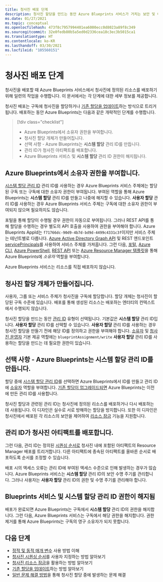 ```yaml
---
title: 청사진 배포 단계
description: 청사진 할당을 만드는 동안 Azure Blueprints 서비스가 거치는 보안 및 아티팩트 관련 단계를 알아봅니다.
ms.date: 01/27/2021
ms.topic: conceptual
ms.openlocfilehash: 473f8c7957994401ea6000ecc0d8023a89f8c349
ms.sourcegitcommit: 32e0fedb80b5a5ed0d2336cea18c3ec3b5015ca1
ms.translationtype: HT
ms.contentlocale: ko-KR
ms.lasthandoff: 03/30/2021
ms.locfileid: "105560151"
---
```

# <a name="stages-of-a-blueprint-deployment"></a>청사진 배포 단계

청사진을 배포할 때 Azure Blueprints 서비스에서 청사진에 정의된 리소스를 배포하기 위해 일련의 작업을 수행합니다. 이 문서에서는 각 단계에 대한 세부 정보를 제공합니다.

청사진 배포는 구독에 청사진을 할당하거나 [기존 할당을 업데이트](../how-to/update-existing-assignments.md)하는 방식으로 트리거됩니다. 배포하는 동안 Azure Blueprints는 다음과 같은 개략적인 단계를 수행합니다.

> [!div class="checklist"]
> - Azure Blueprints에서 소유자 권한을 부여합니다.
> - 청사진 할당 개체가 만들어집니다.
> - 선택 사항 - Azure Blueprints는 **시스템 할당** 관리 ID를 만듭니다.
> - 관리 ID가 청사진 아티팩트를 배포합니다.
> - Azure Blueprints 서비스 및 **시스템 할당** 관리 ID 권한이 해지됩니다.

## <a name="azure-blueprints-granted-owner-rights"></a>Azure Blueprints에서 소유자 권한을 부여합니다.

[시스템 할당 관리 ID](../../../active-directory/managed-identities-azure-resources/overview.md) 관리 ID를 사용하는 경우 Azure Blueprints 서비스 주체에는 할당된 구독 또는 구독에 대한 소유자 권한이 부여됩니다. 부여된 역할을 통해 Azure Blueprints는 **시스템 할당** 관리 ID를 만들고 나중에 해지할 수 있습니다. **사용자 할당** 관리 ID를 사용하는 경우 Azure Blueprints 서비스 주체는 구독에 대한 소유자 권한이 부여되지 않으며 필요하지도 않습니다.

포털을 통해 할당이 수행될 경우 권한이 자동으로 부여됩니다. 그러나 REST API를 통해 할당을 수행하는 경우 별도의 API 호출을 사용하여 권한을 부여해야 합니다. Azure Blueprints AppId는 `f71766dc-90d9-4b7d-bd9d-4499c4331c3f`이지만 서비스 주체는 테넌트별로 다릅니다. [Azure Active Directory Graph API](/graph/migrate-azure-ad-graph-planning-checklist) 및 REST 엔드포인트 [servicePrincipals](/graph/api/resources/serviceprincipal)를 사용하여 서비스 주체를 가져옵니다. 그런 다음, [포털](../../../role-based-access-control/role-assignments-portal.md), [Azure CLI](../../../role-based-access-control/role-assignments-cli.md), [Azure PowerShell](../../../role-based-access-control/role-assignments-powershell.md), [REST API](../../../role-based-access-control/role-assignments-rest.md) 또는 [Azure Resource Manager 템플릿](../../../role-based-access-control/role-assignments-template.md)을 통해 Azure Blueprints에 _소유자_ 역할을 부여합니다.

Azure Blueprints 서비스는 리소스를 직접 배포하지 않습니다.

## <a name="the-blueprint-assignment-object-is-created"></a>청사진 할당 개체가 만들어집니다.

사용자, 그룹 또는 서비스 주체가 청사진을 구독에 할당합니다. 할당 개체는 청사진이 할당된 구독 수준에 있습니다. 배포를 통해 생성된 리소스는 배포하는 엔터티의 컨텍스트에서 수행되지 않습니다.

청사진 할당을 만드는 동안 [관리 ID](../../../active-directory/managed-identities-azure-resources/overview.md) 유형이 선택됩니다. 기본값은 **시스템 할당** 관리 ID입니다. **사용자 할당** 관리 ID를 선택할 수 있습니다. **사용자 할당** 관리 ID를 사용하는 경우 청사진 할당을 만들기 전에 해당 ID를 정의하고 권한을 부여해야 합니다. [소유자](../../../role-based-access-control/built-in-roles.md#owner) 및 [청사진 운영자](../../../role-based-access-control/built-in-roles.md#blueprint-operator) 기본 제공 역할에는 `blueprintAssignment/write` **사용자 할당** 관리 ID를 사용하는 할당을 만드는 데 필요한 권한이 있습니다.

## <a name="optional---azure-blueprints-creates-system-assigned-managed-identity"></a>선택 사항 - Azure Blueprints는 시스템 할당 관리 ID를 만듭니다.

할당 중에 [시스템 할당 관리 ID](../../../active-directory/managed-identities-azure-resources/overview.md)를 선택하면 Azure Blueprints에서 ID를 만들고 관리 ID에 [소유자](../../../role-based-access-control/built-in-roles.md#owner) 역할을 부여합니다. [기존 할당이 업그레이드되면](../how-to/update-existing-assignments.md) Azure Blueprints는 이전에 만든 관리 ID를 사용합니다.

청사진 할당과 관련된 관리 ID는 청사진에 정의된 리소스를 배포하거나 다시 배포하는 데 사용됩니다. 이 디자인은 실수로 서로 방해하는 할당을 방지합니다.
또한 이 디자인은 청사진에서 배포된 각 리소스의 보안을 제어하여 [리소스 잠금](./resource-locking.md) 기능을 지원합니다.

## <a name="the-managed-identity-deploys-blueprint-artifacts"></a>관리 ID가 청사진 아티팩트를 배포합니다.

그런 다음, 관리 ID는 정의된 [시퀀싱 순서로](./sequencing-order.md) 청사진 내에 포함된 아티팩트의 Resource Manager 배포를 트리거합니다. 다른 아티팩트에 종속된 아티팩트를 올바른 순서로 배포하도록 순서를 조정할 수 있습니다.

배포 시의 액세스 오류는 관리 ID에 부여된 액세스 수준으로 인해 발생하는 경우가 많습니다. Azure Blueprints 서비스는 **시스템 할당** 관리 ID의 보안 수명 주기를 관리합니다. 그러나 사용자는 **사용자 할당** 관리 ID의 권한 및 수명 주기를 관리해야 합니다.

## <a name="blueprint-service-and-system-assigned-managed-identity-rights-are-revoked"></a>Blueprints 서비스 및 시스템 할당 관리 ID 권한이 해지됨

배포가 완료되면 Azure Blueprints는 구독에서 **시스템 할당** 관리 ID의 권한을 해지합니다. 그런 다음, Azure Blueprints 서비스는 구독에서 해당 권한을 해지합니다. 권한 제거를 통해 Azure Blueprints는 구독의 영구 소유자가 되지 못합니다.

## <a name="next-steps"></a>다음 단계

- [정적 및 동적 매개 변수](./parameters.md) 사용 방법 이해
- [청사진 시퀀싱 순서](./sequencing-order.md)를 사용자 지정하는 방법 알아보기
- [청사진 리소스 잠금](./resource-locking.md)을 활용하는 방법 알아보기
- [기존 할당을 업데이트](../how-to/update-existing-assignments.md)하는 방법 알아보기
- [일반 문제 해결 방법](../troubleshoot/general.md)을 통해 청사진 할당 중에 발생하는 문제 해결